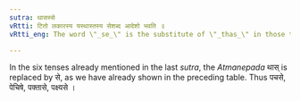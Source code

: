 ```yaml
---
sutra: थासस्से
vRtti: टितो लकारस्य यस्थास्तस्य सेशब्द आदेशो भवति ॥
vRtti_eng: The word \"_se_\" is the substitute of \"_thas_\" in those tenses that have an indicatory \"_t_\".

---
```

In the six tenses already mentioned in the last _sutra_, the _Atmanepada_ थास् is replaced by से, as we have already shown in the preceding table. Thus पचसे, पेचिषे, पक्तासे, पक्ष्यसे ।